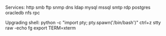 Services:
http
smb
ftp
snmp
dns
ldap
mysql
mssql
smtp
rdp
postgres
oracledb
nfs
rpc


Upgrading shell:
python -c "import pty; pty.spawn('/bin/bash')"
ctrl+z
stty raw -echo
fg
export TERM=xterm
